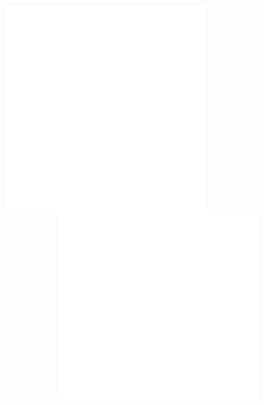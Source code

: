 [<img align="left" width="400" alt="🦑" src="https://github.com/Mehak-Mehta/Mehak-Mehta/blob/main/metrics.svg">](https://github.com/Mehak-Mehta/metrics)
[<img align="right" width="400" alt="🦑" src= "https://github.com/Mehak-Mehta/Mehak-Mehta/blob/main/metrics.plugin.aci.mastered.svg">](https://github.com/Mehak-Mehta/metrics)
[<img align="right" width="400" alt="🦑" src= "https://github.com/Mehak-Mehta/Mehak-Mehta/blob/main/metrics.personal.habits.svg">](https://github.com/Mehak-Mehta/metrics)



                                                                 
                                                             
